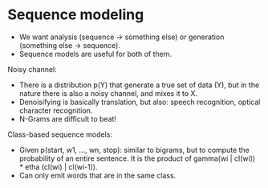 # Sequence modeling

* We want analysis (sequence -> something else) or generation (something else -> sequence).
* Sequence models are useful for both of them.

Noisy channel:
* There is a distribution p(Y) that generate a true set of data (Y), but in the nature there is also a noisy channel, and mixes it to X.
* Denoisifying is basically translation, but also: speech recognition, optical character recognition.
* N-Grams are difficult to beat!

Class-based sequence models:
* Given p(start, w1, ..., wn, stop): similar to bigrams, but to compute the probability of an entire sentence. It is the product of gamma(wi | cl(wi)) * etha (cl(wi) | cl(wi-1)).
* Can only emit words that are in the same class.
